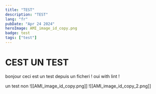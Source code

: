 ```yaml
---
title: "TEST"
description: "TEST"
lang: "fr"
pubDate: "Apr 24 2024"
heroImage: AMI_image_id_copy.png
badge: test
tags: ["test"]
---
```


# CEST UN TEST

bonjour ceci est un test depuis un ficheri ! oui with lint !

un test non
![[AMI_image_id_copy.png]]
![[AMI_image_id_copy_2.png]]